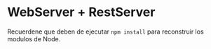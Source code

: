 # WebServer + RestServer

Recuerdene que deben de ejecutar ```npm install``` para reconstruir los modulos de Node.